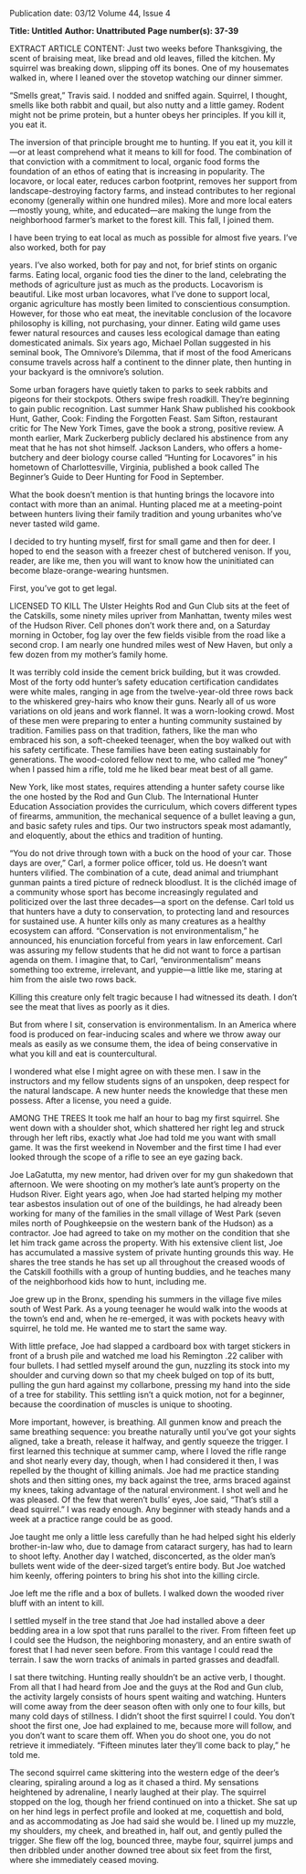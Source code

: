 Publication date: 03/12
Volume 44, Issue 4

**Title:  Untitled**
**Author:  Unattributed**
**Page number(s): 37-39**

EXTRACT ARTICLE CONTENT:
Just two weeks before Thanksgiving, 
the scent of braising meat, like 
bread and old leaves, filled the kitchen. 
My squirrel was breaking down, 
slipping off its bones. One of my 
housemates walked in, where I leaned 
over the stovetop watching our dinner 
simmer. 

“Smells great,” Travis said. I 
nodded and sniffed again. Squirrel, I 
thought, smells like both rabbit and 
quail, but also nutty and a little gamey. 
Rodent might not be prime protein, 
but a hunter obeys her principles. If 
you kill it, you eat it.

The inversion of that principle 
brought me to hunting. If you eat it, 
you kill it—or at least comprehend 
what it means to kill for food. The 
combination of that conviction with 
a commitment to local, organic food 
forms the foundation of an ethos of 
eating that is increasing in popularity. 
The locavore, or local eater, reduces 
carbon footprint, removes her support 
from landscape-destroying factory 
farms, and instead contributes to her 
regional economy (generally within 
one hundred miles). More and more 
local eaters—mostly young, white, and 
educated—are making the lunge from 
the neighborhood farmer’s market to 
the forest kill. This fall, I joined them.

I have been trying to eat local 
as much as possible for almost five 
years. I’ve also worked, both for pay 


years. I’ve also worked, both for pay and not, for brief stints on organic 
farms. Eating local, organic food ties 
the diner to the land, celebrating the 
methods of agriculture just as much as 
the products. Locavorism is beautiful. 
Like most urban locavores, what 
I’ve done to support local, organic 
agriculture has mostly been limited to 
conscientious consumption. However, 
for those who eat meat, the inevitable 
conclusion of the locavore philosophy 
is killing, not purchasing, your dinner. 
Eating wild game uses fewer natural 
resources and causes less ecological 
damage than eating domesticated 
animals. Six years ago,  Michael Pollan 
suggested in his seminal book, The 
Omnivore’s Dilemma, that if most of 
the food Americans consume travels 
across half a continent to the dinner 
plate, then hunting in your backyard is 
the omnivore’s solution.

Some 
urban 
foragers 
have 
quietly taken to parks to seek rabbits 
and pigeons for their stockpots. 
Others swipe fresh roadkill. They’re 
beginning to gain public recognition. 
Last summer Hank Shaw published 
his cookbook Hunt, Gather, Cook: 
Finding the Forgotten Feast. Sam Sifton, 
restaurant critic for The New York 
Times, gave the book a strong, 
positive review. A month earlier, 
Mark Zuckerberg publicly declared 
his abstinence from any meat that he 
has not shot himself. Jackson Landers, 
who offers a home-butchery and 
deer biology course called “Hunting 
for Locavores” in his hometown of 
Charlottesville, Virginia, published a 
book called The Beginner’s Guide to Deer 
Hunting for Food in September.

What the book doesn’t mention 
is that hunting brings the locavore into 
contact with more than an animal. 
Hunting placed me at a meeting-point 
between hunters living their family 
tradition and young urbanites who’ve 
never tasted wild game.

I decided to try hunting myself, 
first for small game and then for 
deer. I hoped to end the season with 
a freezer chest of butchered venison. 
If you, reader, are like me, then you 
will want to know how the uninitiated 
can become blaze-orange-wearing 
huntsmen. 

First, you’ve got to get legal.


LICENSED TO KILL
The Ulster Heights Rod and 
Gun Club sits at the feet of the 
Catskills, some ninety miles upriver 
from Manhattan, twenty miles west 
of the Hudson River. Cell phones 
don’t work there and, on a Saturday 
morning in October, fog lay over the 
few fields visible from the road like a 
second crop. I am nearly one hundred 
miles west of New Haven, but only a 
few dozen from my mother’s family 
home.

It was terribly cold inside the 
cement brick building, but it was 
crowded. Most of the forty odd 
hunter’s safety education certification 
candidates were white males, ranging 
in age from the twelve-year-old three 
rows back to the whiskered grey-hairs 
who know their guns. Nearly all of us 
wore variations on old jeans and work 
flannel. It was a worn-looking crowd. 
Most of these men were preparing 
to enter a hunting community 
sustained by tradition. Families pass 
on that tradition, fathers, like the man 
who embraced his son,  a soft-cheeked 
teenager, when the boy walked out 
with his safety certificate. These 
families have been eating sustainably 
for generations. The wood-colored 
fellow next to me, who called me 
“honey” when I passed him a rifle, 
told me he liked bear meat best of all 
game.

New York, like most states, 
requires attending a hunter safety 
course like the one hosted by the 
Rod and Gun Club. The International 
Hunter 
Education 
Association 
provides 
the 
curriculum, 
which 
covers different types of firearms, 
ammunition, the mechanical sequence 
of a bullet leaving a gun, and basic 
safety rules and tips. Our two 
instructors speak most adamantly, 
and eloquently, about the ethics and 
tradition of hunting. 

“You do not drive through town 
with a buck on the hood of your car. 
Those days are over,” Carl, a former 
police officer, told us. He doesn’t want 
hunters vilified. The combination of 
a cute, dead animal and triumphant 
gunman paints a tired picture of 
redneck bloodlust. It is the clichéd 
image of a community whose sport 
has become increasingly regulated 
and politicized over the last three 
decades—a sport on the defense. 
Carl told us that hunters have a 
duty to conservation, to protecting 
land and resources for sustained use. 
A hunter kills only as many creatures 
as a healthy ecosystem can afford. 
“Conservation 
is 
not 
environmentalism,” he announced, 
his enunciation forceful from years 
in law enforcement. Carl was assuring 
my fellow students that he did not 
want to force a partisan agenda 
on them. I imagine that, to Carl, 
“environmentalism” means something 
too extreme, irrelevant, and yuppie—a 
little like me, staring at him from the 
aisle two rows back.

Killing this 
creature only felt 
tragic because 
I had witnessed 
its death. I don’t 
see the meat that 
lives as poorly as 
it dies.


But 
from 
where 
I 
sit, 
conservation is environmentalism. In 
an America where food is produced 
on fear-inducing scales and where 
we throw away our meals as easily as 
we consume them, the idea of being 
conservative in what you kill and eat is 
countercultural.

I wondered what else I might 
agree on with these men. I saw in the 
instructors and my fellow students 
signs of an unspoken, deep respect 
for the natural landscape. A new 
hunter needs the knowledge that these 
men possess. After a license, you need 
a guide. 


AMONG THE TREES
It took me half an hour to bag my 
first squirrel. She went down with 
a shoulder shot, which shattered her 
right leg and struck through her left 
ribs, exactly what Joe had told me you 
want with small game. It was the first 
weekend in November and the first 
time I had ever looked through the 
scope of a rifle to see an eye gazing 
back.

Joe LaGatutta, my new mentor, 
had driven over for my gun shakedown 
that afternoon. We were shooting on 
my mother’s late aunt’s property on 
the Hudson River. Eight years ago, 
when Joe had started helping my 
mother tear asbestos insulation out of 
one of the buildings, he had already 
been working for many of the families 
in the small village of West Park 
(seven miles north of Poughkeepsie 
on the western bank of the Hudson) 
as a contractor. Joe had agreed to 
take on my mother on the condition 
that she let him track game across the 
property. With his extensive client list, 
Joe has accumulated a massive system 
of private hunting grounds this way. 
He shares the tree stands he has set 
up all throughout the creased woods 
of the Catskill foothills with a group 
of hunting buddies, and he teaches 
many of the neighborhood kids how 
to hunt, including me. 

Joe grew up in the Bronx, 
spending his summers in the village 
five miles south of West Park. As a 
young teenager he would walk into the 
woods at the town’s end and, when he 
re-emerged, it was with pockets heavy 
with squirrel, he told me. He wanted 
me to start the same way.

With little preface, Joe had 
slapped a cardboard box with target 
stickers in front of a brush pile and 
watched me load his Remington .22 
caliber with four bullets. I had settled 
myself around the gun, nuzzling its 
stock into my shoulder and curving 
down so that my cheek bulged on top 
of its butt, pulling the gun hard against 
my collarbone, pressing my hand into 
the side of a tree for stability. This 
settling isn’t a quick motion, not for a 
beginner, because the coordination of 
muscles is unique to shooting.

More important, however, is 
breathing. All gunmen know and 
preach the same breathing sequence: 
you breathe naturally until you’ve 
got your sights aligned, take a 
breath, release it halfway, and gently 
squeeze the trigger. I first learned 
this technique at summer camp, 
where I loved the rifle range and shot 
nearly every day, though, when I had 
considered it then, I was repelled by 
the thought of killing animals. Joe had 
me practice standing shots and then 
sitting ones, my back against the tree, 
arms braced against my knees, taking 
advantage of the natural environment. 
I shot well and he was pleased. Of 
the few that weren’t bulls’ eyes, Joe 
said, “That’s still a dead squirrel.” I 
was ready enough. Any beginner with 
steady hands and a week at a practice 
range could be as good.

Joe taught me only a little less 
carefully than he had helped sight 
his elderly brother-in-law who, due 
to damage from cataract surgery, has 
had to learn to shoot lefty. Another 
day I watched, disconcerted, as the 
older man’s bullets went wide of the 
deer-sized target’s entire body. But Joe 
watched him keenly, offering pointers 
to bring his shot into the killing circle.

Joe left me the rifle and a box of 
bullets. I walked down the wooded 
river bluff with an intent to kill. 

I settled myself in the tree stand 
that Joe had installed above a deer 
bedding area in a low spot that runs 
parallel to the river. From fifteen 
feet up I could see the Hudson, the 
neighboring monastery, and an entire 
swath of forest that I had never seen 
before. From this vantage I could read 
the terrain. I saw the worn tracks of 
animals in parted grasses and deadfall.

I sat there twitching. Hunting 
really shouldn’t be an active verb, I 
thought. From all that I had heard 
from Joe and the guys at the Rod and 
Gun club, the activity largely consists 
of hours spent waiting and watching. 
Hunters will come away from the deer 
season often with only one to four 
kills, but many cold days of stillness. 
I didn’t shoot the first squirrel I 
could. You don’t shoot the first one, 
Joe had explained to me, because 
more will follow, and you don’t want 
to scare them off. When you do shoot 
one, you do not retrieve it immediately. 
“Fifteen minutes later they’ll come 
back to play,” he told me.

The 
second 
squirrel 
came 
skittering into the western edge of 
the deer’s clearing, spiraling around a 
log as it chased a third. My sensations 
heightened by adrenaline, I nearly 
laughed at their play. The squirrel 
stopped on the log, though her friend 
continued on into a thicket. She sat up 
on her hind legs in perfect profile and 
looked at me, coquettish and bold, and 
as accommodating as Joe had said she 
would be. I lined up my muzzle, my 
shoulders, my cheek, and breathed in, 
half out, and gently pulled the trigger. 
She flew off the log, bounced three, 
maybe four, squirrel jumps and then 
dribbled under another downed tree 
about six feet from the first, where she 
immediately ceased moving.